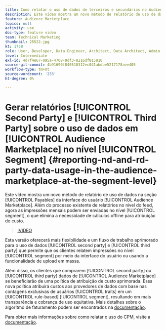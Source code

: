 ```yaml
---
title: Como relatar o uso de dados de terceiros e secundários no Audience Marketplace no nível do segmento
description: Este vídeo mostra um novo método de relatório de uso de dados na seção A pagar da interface do usuário do Audience Marketplace. Além do processo existente de relatórios no nível do feed, agora as impressões mensais podem ser enviadas no nível do segmento, o que elimina a necessidade de cálculos offline para atribuição de custo.
feature: Audience Marketplace
topics: null
activity: use
doc-type: feature video
team: Technical Marketing
thumbnail: 25522.jpg
kt: 1758
role: User, Developer, Data Engineer, Architect, Data Architect, Admin, Leader
level: Intermediate
exl-id: 4d7f4e67-095a-4708-9df3-8216df815810
source-git-commit: 4b91696f840518312ec041abdbe5217178aee405
workflow-type: tm+mt
source-wordcount: '233'
ht-degree: 0%

---
```


# Gerar relatórios [!UICONTROL Second Party] e [!UICONTROL Third Party] sobre o uso de dados em [!UICONTROL Audience Marketplace] no nível [!UICONTROL Segment] {#reporting-nd-and-rd-party-data-usage-in-the-audience-marketplace-at-the-segment-level}

Este vídeo mostra um novo método de relatório de uso de dados na seção [!UICONTROL Payables] da interface do usuário [!UICONTROL Audience Marketplace]. Além do processo existente de relatórios no nível do feed, agora as impressões mensais podem ser enviadas no nível [!UICONTROL segment], o que elimina a necessidade de cálculos offline para atribuição de custo.

>[!VIDEO](https://video.tv.adobe.com/v/25522/?quality=12)

Esta versão oferecerá mais flexibilidade e um fluxo de trabalho aprimorado para o uso de dados [!UICONTROL second party] e [!UICONTROL third party] que permite que os clientes relatem impressões no nível [!UICONTROL segment] por meio da interface do usuário ou usando a funcionalidade de upload em massa.

Além disso, os clientes que comprarem [!UICONTROL second party] ou [!UICONTROL third party] dados de [!UICONTROL Audience Marketplace] se beneficiarão de uma política de atribuição de custo aprimorada. Essa nova política atribuirá custos aos provedores de dados com base nas contagens exclusivas de usuários [!UICONTROL traits] em um [!UICONTROL rule-based] [!UICONTROL segment], resultando em mais transparência e cobrança de uso equitativa. Mais detalhes sobre o algoritmo de faturamento podem ser encontrados na [documentação](https://experiencecloud.adobe.com/resources/help/en_US/aam/marketplace_cpm_billing.html).

Para obter mais informações sobre como relatar o uso do CPM, visite a [documentação](https://experiencecloud.adobe.com/resources/help/en_US/aam/t_marketplace_report_cpm_usage.html).
